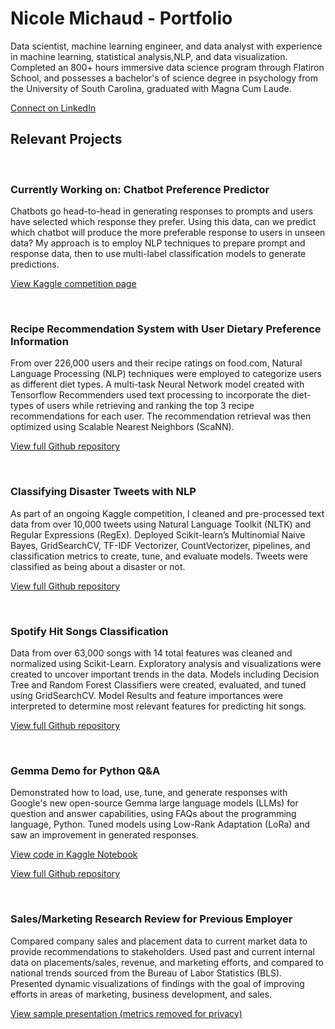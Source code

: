 # Nicole Michaud - Portfolio


Data scientist, machine learning engineer, and data analyst with experience in machine learning, statistical analysis,NLP, and data visualization. Completed an 800+ hours immersive data science program through Flatiron School, and possesses a bachelor's of science degree in psychology from the University of South Carolina, graduated with Magna Cum Laude.

<a href="https://linkedin.com/in/nicole-michaud2">Connect on LinkedIn</a>

## Relevant Projects

<br>


### Currently Working on: Chatbot Preference Predictor
Chatbots go head-to-head in generating responses to prompts and users have selected which response they prefer.
Using this data, can we predict which chatbot will produce the more preferable response to users in unseen data?
My approach is to employ NLP techniques to prepare prompt and response data, then to use multi-label classification models to generate predictions.

<a href="https://www.kaggle.com/competitions/lmsys-chatbot-arena">View Kaggle competition page</a>

<br>


### Recipe Recommendation System with User Dietary Preference Information

From over 226,000 users and their recipe ratings on food.com, Natural Language Processing (NLP) techniques were employed to categorize users as different diet types. 
A multi-task  Neural Network model created with Tensorflow Recommenders used text processing to incorporate the diet-types of users while retrieving and ranking the top 3 recipe recommendations for each user.
The recommendation retrieval was then optimized using Scalable Nearest Neighbors (ScaNN).


<a href="https://github.com/nicolemichaud03/Recipe-Recommender-System">View full Github repository</a>

<br>


### Classifying Disaster Tweets with NLP

As part of an ongoing Kaggle competition, I cleaned and pre-processed text data from over 10,000 tweets using Natural Language Toolkit (NLTK) and Regular Expressions (RegEx).
Deployed Scikit-learn’s Multinomial Naive Bayes, GridSearchCV, TF-IDF Vectorizer, CountVectorizer, pipelines, and
classification metrics to create, tune, and evaluate models.
Tweets were classified as being about a disaster or not.

<a href="https://github.com/nicolemichaud03/Disaster_Tweets_NLP_Predictions">View full Github repository</a>

<br>


### Spotify Hit Songs Classification

Data from over 63,000 songs with 14 total features was cleaned and normalized using Scikit-Learn. 
Exploratory analysis and visualizations were created to uncover important trends in the data.
Models including Decision Tree and Random Forest Classifiers were created, evaluated, and tuned using GridSearchCV.
Model Results and feature importances were interpreted to determine most relevant features for predicting hit songs.

<a href="https://github.com/nicolemichaud03/Spotify_hit_songs_classification">View full Github repository</a>

<br>

### Gemma Demo for Python Q&A

Demonstrated how to load, use, tune, and generate responses with Google's new open-source Gemma large language models (LLMs) for question and answer capabilities, using FAQs about the programming language, Python.
Tuned models using Low-Rank Adaptation (LoRa) and saw an improvement in generated responses.


<a href="https://www.kaggle.com/competitions/data-assistants-with-gemma">View code in Kaggle Notebook</a>

<a href="https://github.com/nicolemichaud03/Gemmo-Demo-for-Python-Q-A">View full Github repository</a>

<br>


### Sales/Marketing Research Review for Previous Employer


Compared company sales and placement data to current market data to provide recommendations to stakeholders.
Used past and current internal data on placements/sales, revenue, and marketing efforts, and compared to national trends sourced
from the Bureau of Labor Statistics (BLS).
Presented dynamic visualizations of findings with the goal of improving efforts in areas of marketing, business development, and sales.

<a href="https://github.com/nicolemichaud03/Sample_Work_Presentation">View sample presentation (metrics removed for privacy)</a>

<br>